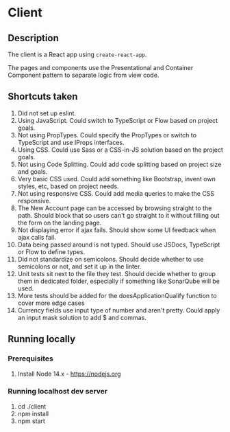 # Client

## Description

The client is a React app using `create-react-app`.

The pages and components use the Presentational and Container Component pattern to separate logic from view code.

## Shortcuts taken
1. Did not set up eslint.
1. Using JavaScript. Could switch to TypeScript or Flow based on project goals.
1. Not using PropTypes. Could specify the PropTypes or switch to TypeScript and use IProps interfaces.
1. Using CSS. Could use Sass or a CSS-in-JS solution based on the project goals.
1. Not using Code Splitting. Could add code splitting based on project size and goals.
1. Very basic CSS used. Could add something like Bootstrap, invent own styles, etc, based on project needs.
1. Not using responsive CSS. Could add media queries to make the CSS responsive.
1. The New Account page can be accessed by browsing straight to the path. Should block that so users can't go straight to it without filling out the form on the landing page.
1. Not displaying error if ajax fails. Should show some UI feedback when ajax calls fail.
1. Data being passed around is not typed. Should use JSDocs, TypeScript or Flow to define types.
1. Did not standardize on semicolons. Should decide whether to use semicolons or not, and set it up in the linter.
1. Unit tests sit next to the file they test. Should decide whether to group them in dedicated folder, especially if something like SonarQube will be used.
1. More tests should be added for the doesApplicationQualify function to cover more edge cases
1. Currency fields use input type of number and aren't pretty. Could apply an input mask solution to add $ and commas.

## Running locally

### Prerequisites
1. Install Node 14.x - https://nodejs.org

### Running localhost dev server
1. cd ./client
1. npm install
1. npm start
